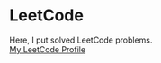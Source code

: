 # LeetCode
Here, I put solved LeetCode problems.
</br>
<a href="https://leetcode.com/Sambhav1207/">My LeetCode Profile</a>


